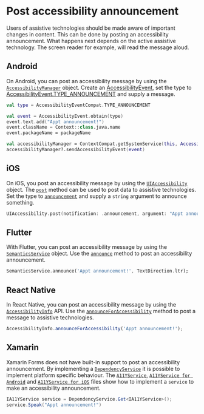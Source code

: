 # Post accessibility announcement

Users of assistive technologies should be made aware of important changes in content. This can be done by posting an accessibility announcement. What happens next depends on the active assistive technology. The screen reader for example, will read the message aloud.

## Android

On Android, you can post an accessibility message by using the [`AccessibilityManager`](https://developer.android.com/reference/android/view/accessibility/AccessibilityManager) object. Create an [AccessibilityEvent](https://developer.android.com/reference/android/view/accessibility/AccessibilityEvent), set the type to [AccessibilityEvent.TYPE_ANNOUNCEMENT](https://developer.android.com/reference/android/view/accessibility/AccessibilityEvent#TYPE_ANNOUNCEMENT) and supply a message.

```kotlin
val type = AccessibilityEventCompat.TYPE_ANNOUNCEMENT

val event = AccessibilityEvent.obtain(type)
event.text.add("Appt announcement!")
event.className = Context::class.java.name
event.packageName = packageName

val accessibilityManager = ContextCompat.getSystemService(this, AccessibilityManager::class.java)
accessibilityManager?.sendAccessibilityEvent(event)
```

## iOS

On iOS, you post an accessibility message by using the [`UIAccessibility`](https://developer.apple.com/documentation/uikit/uiaccessibility) object. The [`post`](https://developer.apple.com/documentation/uikit/uiaccessibility/1615194-post) method can be used to post data to assistive technologies. Set the type to [`announcement`](https://developer.apple.com/documentation/uikit/uiaccessibility/notification/1620176-announcement) and supply a `string` argument to announce something.

```swift
UIAccessibility.post(notification: .announcement, argument: "Appt announcement!")
```

## Flutter

With Flutter, you can post an accessibility message by using the [`SemanticsService`](https://api.flutter.dev/flutter/semantics/SemanticsService-class.html) object. Use the [`announce`](https://api.flutter.dev/flutter/semantics/SemanticsService/announce.html) method to post an accessibility announcement.

```dart
SemanticsService.announce('Appt announcement!', TextDirection.ltr);
```

## React Native

In React Native, you can post an accessibility message by using the [`AccessibilityInfo`](https://reactnative.dev/docs/accessibilityinfo) API. Use the [`announceForAccessibility`](https://reactnative.dev/docs/accessibilityinfo#announceforaccessibility) method to post a message to assistive technologies.

```js
AccessibilityInfo.announceForAccessibility('Appt announcement!');
```

## Xamarin

Xamarin Forms does not have built-in support to post an accessibility announcement. By implementing a [`DependencyService`](https://docs.microsoft.com/en-us/xamarin/xamarin-forms/app-fundamentals/dependency-service/introduction) it is possible to implement platform specific behaviour. The [`A11YService`](https://github.com/appt-org/accessibility-code-examples/blob/main/Xamarin/en/A11YService.md), [`A11YService for Android`](https://github.com/appt-org/accessibility-code-examples/blob/main/Xamarin/en/A11YService_Android.md) and [`A11YService for iOS`](https://github.com/appt-org/accessibility-code-examples/blob/main/Xamarin/en/A11YService_iOS.md) files show how to implement a `service` to make an accessibility announcement.

```csharp
IA11YService service = DependencyService.Get<IA11YService>();
service.Speak("Appt announcement!")
```
